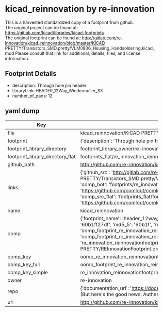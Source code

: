 # kicad_reinnovation by re-innovation  
This is a harvested standardized copy of a footprint from github.  
The original project can be found at:  
https://gitlab.com/kicad/libraries/kicad-footprints  
The original footprint can be found at:
http://gitlab.com/re-innovation/kicad_reinnovation/blob/master/KiCAD PRETTY/Transistors_SMD.pretty/VLM0806_Housing_Handsoldering.kicad_mod
Please consult that link for additional, details, files, and license information.  
## Footprint Details
* description: Through hole pin header  
* libraryLink: HEADER_12Way_Wiedermuller_SX  
* number_of_pads: 12  
## yaml dump  
| Key | Value |  
| --- | --- |  
| file | kicad_reinnovation/KiCAD PRETTY/REInnovationFootprint.pretty/HEADER_12Way_Wiedermuller_SX.kicad_mod |  
| footprint | {'description': 'Through hole pin header', 'libraryLink': 'HEADER_12Way_Wiedermuller_SX', 'number_of_pads': 12} |  
| footprint_library_directory | footprint_library_owner/re-innovation_kicad_reinnovation |  
| footprint_library_directory_flat | footprints_flat/re_innovation_reinnovationfootprint_header_12way_wiedermuller_sx/working |  
| github_path | http://github.com/re-innovation/kicad_reinnovation/blob/master/KiCAD PRETTY/REInnovationFootprint.pretty/HEADER_12Way_Wiedermuller_SX.kicad_mod |  
| links | {'github_src': 'http://gitlab.com/re-innovation/kicad_reinnovation/blob/master/KiCAD PRETTY/Transistors_SMD.pretty/VLM0806_Housing_Handsoldering.kicad_mod', 'github_src_repo': 'https://gitlab.com/kicad/libraries/kicad-footprints', 'oomp_bot': 'footprints/re_innovation_reinnovationfootprint_header_12way_wiedermuller_sx/working', 'oomp_bot_github': 'https://github.com/oomlout/oomlout_oomp_footprint_bot/tree/main/footprints/re_innovation_reinnovationfootprint_header_12way_wiedermuller_sx/working', 'oomp_src_flat': 'footprints_flat/footprints_flat/re_innovation_reinnovationfootprint_header_12way_wiedermuller_sx/working', 'oomp_src_flat_github': 'https://github.com/oomlout/oomlout_oomp_footprint_src/tree/main/footprints_flat/re_innovation_reinnovationfootprint_header_12way_wiedermuller_sx/working'} |  
| name | kicad_reinnovation |  
| oomp | {'footprint_name': 'header_12way_wiedermuller_sx', 'library_name': 'reinnovationfootprint', 'md5': '60b1ff27dfd2c1c2ee7f21832c94108f', 'md5_10': '60b1ff27df', 'md5_5': '60b1f', 'md5_6': '60b1ff', 'oomp_key': 'oomp_re_innovation_reinnovationfootprint_header_12way_wiedermuller_sx', 'oomp_key_extra': 'oomp_footprint_re_innovation_reinnovationfootprint_header_12way_wiedermuller_sx', 'oomp_key_full': 'oomp_footprint_re_innovation_reinnovationfootprint_header_12way_wiedermuller_sx_60b1ff', 'oomp_key_simple': 're_innovation_reinnovationfootprint_header_12way_wiedermuller_sx', 'original_filename': 'kicad_reinnovation/KiCAD PRETTY/REInnovationFootprint.pretty/HEADER_12Way_Wiedermuller_SX.kicad_mod', 'owner_name': 're_innovation'} |  
| oomp_key | oomp_re_innovation_reinnovationfootprint_header_12way_wiedermuller_sx |  
| oomp_key_full | oomp_footprint_re_innovation_reinnovationfootprint_header_12way_wiedermuller_sx |  
| oomp_key_simple | re_innovation_reinnovationfootprint_header_12way_wiedermuller_sx |  
| owner | re-innovation |  
| repo | {'documentation_url': 'https://docs.github.com/rest/overview/resources-in-the-rest-api#rate-limiting', 'message': "API rate limit exceeded for 84.66.173.59. (But here's the good news: Authenticated requests get a higher rate limit. Check out the documentation for more details.)"} |  
| url | http://github.com/re-innovation/kicad_reinnovation |  

